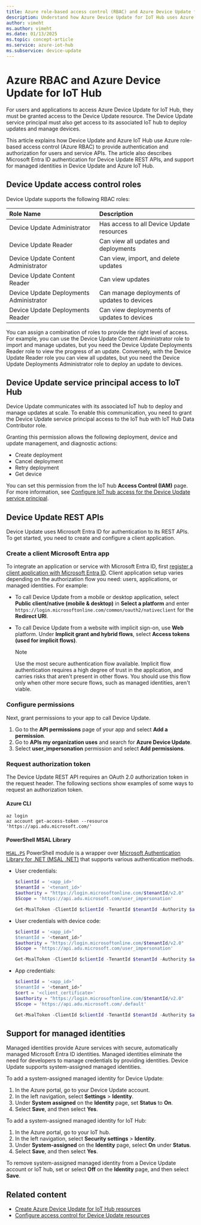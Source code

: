 ```yaml
---
title: Azure role-based access control (RBAC) and Azure Device Update for IoT Hub
description: Understand how Azure Device Update for IoT Hub uses Azure role-based access control (RBAC) to provide authentication and authorization for users and service APIs.
author: vimeht
ms.author: vimeht
ms.date: 01/13/2025
ms.topic: concept-article
ms.service: azure-iot-hub
ms.subservice: device-update
---
```


# Azure RBAC and Azure Device Update for IoT Hub

For users and applications to access Azure Device Update for IoT Hub, they must be granted access to the Device Update resource. The Device Update service principal must also get access to its associated IoT hub to deploy updates and manage devices.

This article explains how Device Update and Azure IoT Hub use Azure role-based access control (Azure RBAC) to provide authentication and authorization for users and service APIs. The article also describes Microsoft Entra ID authentication for Device Update REST APIs, and support for managed identities in Device Update and Azure IoT Hub.

## Device Update access control roles

Device Update supports the following RBAC roles:

|   Role Name   | Description  |
| :--------- | :---- |
|  Device Update Administrator | Has access to all Device Update resources  |
|  Device Update Reader| Can view all updates and deployments |
|  Device Update Content Administrator | Can view, import, and delete updates  |
|  Device Update Content Reader | Can view updates  |
|  Device Update Deployments Administrator | Can manage deployments of updates to devices|
|  Device Update Deployments Reader| Can view deployments of updates to devices |

You can assign a combination of roles to provide the right level of access. For example, you can use the Device Update Content Administrator role to import and manage updates, but you need the Device Update Deployments Reader role to view the progress of an update. Conversely, with the Device Update Reader role you can view all updates, but you need the Device Update Deployments Administrator role to deploy an update to devices.

## Device Update service principal access to IoT Hub

Device Update communicates with its associated IoT hub to deploy and manage updates at scale. To enable this communication, you need to grant the Device Update service principal access to the IoT hub with IoT Hub Data Contributor role.

Granting this permission allows the following deployment, device and update management, and diagnostic actions:

- Create deployment
- Cancel deployment
- Retry deployment 
- Get device

You can set this permission from the IoT hub **Access Control (IAM)** page. For more information, see [Configure IoT hub access for the Device Update service principal](configure-access-control-device-update.md#configure-access-for-azure-device-update-service-principal-in-linked-iot-hub).

## Device Update REST APIs

Device Update uses Microsoft Entra ID for authentication to its REST APIs. To get started, you need to create and configure a client application.

<a name='create-client-azure-ad-app'></a>
### Create a client Microsoft Entra app

To integrate an application or service with Microsoft Entra ID, first [register a client application with Microsoft Entra ID](../active-directory/develop/quickstart-register-app.md). Client application setup varies depending on the authorization flow you need: users, applications, or managed identities. For example:

- To call Device Update from a mobile or desktop application, select **Public client/native (mobile & desktop)** in **Select a platform** and enter `https://login.microsoftonline.com/common/oauth2/nativeclient` for the **Redirect URI**.
- To call Device Update from a website with implicit sign-on, use **Web** platform. Under **Implicit grant and hybrid flows**, select **Access tokens (used for implicit flows)**.

  >[!NOTE]
  >Use the most secure authentication flow available. Implicit flow authentication requires a high degree of trust in the application, and carries risks that aren't present in other flows. You should use this flow only when other more secure flows, such as managed identities, aren't viable.

### Configure permissions

Next, grant permissions to your app to call Device Update.

1. Go to the **API permissions** page of your app and select **Add a permission**.
1. Go to **APIs my organization uses** and search for **Azure Device Update**.
1. Select **user_impersonation** permission and select **Add permissions**.

### Request authorization token

The Device Update REST API requires an OAuth 2.0 authorization token in the request header. The following sections show examples of some ways to request an authorization token.

#### Azure CLI

```azurecli
az login
az account get-access-token --resource 'https://api.adu.microsoft.com/'
```

#### PowerShell MSAL Library

[`MSAL.PS`](https://github.com/AzureAD/MSAL.PS) PowerShell module is a wrapper over [Microsoft Authentication Library for .NET (MSAL .NET)](https://github.com/AzureAD/microsoft-authentication-library-for-dotnet) that supports various authentication methods.

- User credentials:

  ```powershell
  $clientId = '<app_id>'
  $tenantId = '<tenant_id>'
  $authority = "https://login.microsoftonline.com/$tenantId/v2.0"
  $Scope = 'https://api.adu.microsoft.com/user_impersonation'
  
  Get-MsalToken -ClientId $clientId -TenantId $tenantId -Authority $authority -Scopes $Scope
  ```

- User credentials with device code:

  ```powershell
  $clientId = '<app_id>’
  $tenantId = '<tenant_id>’
  $authority = "https://login.microsoftonline.com/$tenantId/v2.0"
  $Scope = 'https://api.adu.microsoft.com/user_impersonation'
  
  Get-MsalToken -ClientId $clientId -TenantId $tenantId -Authority $authority -Scopes $Scope -Interactive -DeviceCode
  ```

- App credentials:

  ```powershell
  $clientId = '<app_id>’
  $tenantId = '<tenant_id>’
  $cert = '<client_certificate>'
  $authority = "https://login.microsoftonline.com/$tenantId/v2.0"
  $Scope = 'https://api.adu.microsoft.com/.default'
  
  Get-MsalToken -ClientId $clientId -TenantId $tenantId -Authority $authority -Scopes $Scope -ClientCertificate $cert
  ```

## Support for managed identities

Managed identities provide Azure services with secure, automatically managed Microsoft Entra ID identities. Managed identities eliminate the need for developers to manage credentials by providing identities. Device Update supports system-assigned managed identities.

To add a system-assigned managed identity for Device Update:

1. In the Azure portal, go to your Device Update account.
1. In the left navigation, select **Settings** > **Identity**.
1. Under **System assigned** on the **Identity** page, set **Status** to **On**.
1. Select **Save**, and then select **Yes**.

To add a system-assigned managed identity for IoT Hub:

1. In the Azure portal, go to your IoT hub.
1. In the left navigation, select **Security settings** > **Identity**.
1. Under **System-assigned** on the **Identity** page, select **On** under **Status**.
1. Select **Save**, and then select **Yes**.

To remove system-assigned managed identity from a Device Update account or IoT hub, set or select **Off** on the **Identity** page, and then select **Save**.

## Related content

- [Create Azure Device Update for IoT Hub resources](create-device-update-account.md)
- [Configure access control for Device Update resources](configure-access-control-device-update.md)